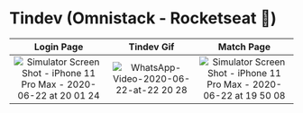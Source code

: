# Tindev (Omnistack - Rocketseat :rocket:)

Login Page                 |  Tindev Gif               |  Match Page
:-------------------------:|:-------------------------:|:-------------------------:
![Simulator Screen Shot - iPhone 11 Pro Max - 2020-06-22 at 20 01 24](https://user-images.githubusercontent.com/64376829/85350130-a73cc480-b4d6-11ea-9bb0-73ddd8ba5f0b.png)  |  ![WhatsApp-Video-2020-06-22-at-22 20 28](https://user-images.githubusercontent.com/64376829/85350702-3696a780-b4d8-11ea-9754-243d2aeb0377.gif)  |  ![Simulator Screen Shot - iPhone 11 Pro Max - 2020-06-22 at 19 50 08](https://user-images.githubusercontent.com/64376829/85343284-d6493b00-b4c2-11ea-86fb-819c005e82b4.png)
